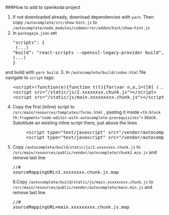 ###How to add to openkoda project

1. If not downloaded already, download dependencies with `yarn`. Then copy `/autocomplete/src/show-hint.js`
to `/autocomplete/node_modules/codemirror/addon/hint/show-hint.js`
2. In `packagaje.json` set
    <pre>"scripts": {
    (...)
   "build": "react-scripts --openssl-legacy-provider build",
   (...)
   }  </pre>
and build with `yarn build`.
3. In `/autocomplete/build/index.html` file navigate to `script` tags:
<pre>
   &lt;script&gt;!function(e){function t(t){for(var n,a,i=t[0] (...) &lt;/script&gt;
   &lt;script src="/static/js/2.xxxxxxxx.chunk.js"&gt;&lt;/script&gt;
   &lt;script src="/static/js/main.xxxxxxxxx.chunk.js"&gt;&lt;/script&gt;
</pre>
4. Copy the first (inline) script to `/src/main/resources/templates/forms.html` , pasting it inside  `<th:block th:fragment="code-editor-with-autocomplete-prerequisites">` block.
   Substitute an existing inline script there, just above the lines 
   <pre>
        &lt;script type="text/javascript" src="/vendor/autocomplete/chunk2.min.js"&gt;&lt;/script&gt;
        &lt;script type="text/javascript" src="/vendor/autocomplete/main.min.js"&gt;&lt;/script&gt;
   </pre>
6. Copy `/autocomplete/build/static/js/2.xxxxxxxx.chunk.js` to `/src/main/resources/public/vendor/autocomplete/chunk2.min.js`
and remove last line <pre>//# sourceMappingURL=2.xxxxxxxx.chunk.js.map</pre>
6.Copy `/autocomplete/build/static/js/main.xxxxxxxxx.chunk.js` to `/src/main/resources/public/vendor/autocomplete/main.min.js`
and remove last line <pre>//# sourceMappingURL=main.xxxxxxxxx.chunk.js.map</pre>